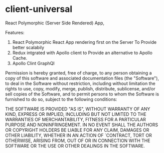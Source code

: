 # client-universal

React Polymorphic (Server Side Rendered) App, 

Features: 
1. React Polymorphic React App rendering first on the Server To Provide better scalabily
2. Redux intgrated with Apollo client to Provide an alternative to Apollo Cache.
3. Apollo Clint GraphQl



Permission is hereby granted, free of charge, to any person obtaining a copy of this software and associated documentation files
(the "Software"), to deal in the Software without restriction, including without limitation the rights to use,
copy, modify, merge, publish, distribute, sublicense, and/or sell copies of the Software, 
and to permit persons to whom the Software is furnished to do so, subject to the following conditions:

THE SOFTWARE IS PROVIDED "AS IS", WITHOUT WARRANTY OF ANY KIND, 
EXPRESS OR IMPLIED, INCLUDING BUT NOT LIMITED TO THE WARRANTIES OF MERCHANTABILITY, 
FITNESS FOR A PARTICULAR PURPOSE AND NONINFRINGEMENT. 
IN NO EVENT SHALL THE AUTHORS OR COPYRIGHT HOLDERS BE LIABLE FOR ANY CLAIM, DAMAGES OR OTHER LIABILITY, 
WHETHER IN AN ACTION OF `CONTRACT, TORT OR OTHERWISE, ARISING FROM, OUT OF OR IN CONNECTION WITH THE SOFTWARE OR THE 
USE OR OTHER DEALINGS IN THE SOFTWARE.










